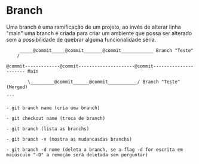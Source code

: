# Branch

Uma branch é uma ramificação de um projeto, ao invés de alterar linha "main" uma branch é criada para criar um ambiente que possa ser alterado sem a possibilidade de quebrar alguma funcionalidade séria.

```
	 _____@commit_____@commit_______@commit____________ Branch "Teste"
	/

@commit-------------@commit---------------------@commit---------------------- Main

        \_________@commit______@commit___________/ Branch "Teste" (Merged)

´´´

- git branch name (cria uma branch)

- git checkout name (troca de branch)

- git branch (lista as branchs)

- git branch -v (mostra as mudancasdas branchs)

- git branch -d nome (deleta a branch, se a flag -d for escrita em maiúsculo "-D" a remoção será deletada sem perguntar)
